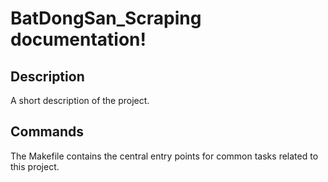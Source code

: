 # BatDongSan_Scraping documentation!

## Description

A short description of the project.

## Commands

The Makefile contains the central entry points for common tasks related to this project.

